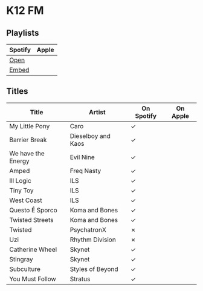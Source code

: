 # K12 FM

## Playlists

| Spotify                                                                                                     | Apple |
| ----------------------------------------------------------------------------------------------------------- | ----- |
| [Open](https://open.spotify.com/user/marauderxtreme/playlist/3CYd2F77lmPTx9yGrBERJe)                        |       |
| [Embed](https://embed.spotify.com/?uri=spotify%3Auser%3Amarauderxtreme%3Aplaylist%3A3CYd2F77lmPTx9yGrBERJe) |       |

## Titles

| Title              | Artist             | On Spotify | On Apple |
| ------------------ | ------------------ | ---------- | -------- |
| My Little Pony     | Caro               | ✓          |          |
| Barrier Break      | Dieselboy and Kaos | ✓          |          |
| We have the Energy | Evil Nine          | ✓          |          |
| Amped              | Freq Nasty         | ✓          |          |
| Ill Logic          | ILS                | ✓          |          |
| Tiny Toy           | ILS                | ✓          |          |
| West Coast         | ILS                | ✓          |          |
| Questo É Sporco    | Koma and Bones     | ✓          |          |
| Twisted Streets    | Koma and Bones     | ✓          |          |
| Twisted            | PsychatronX        | ✗          |          |
| Uzi                | Rhythm Division    | ✗          |          |
| Catherine Wheel    | Skynet             | ✓          |          |
| Stingray           | Skynet             | ✓          |          |
| Subculture         | Styles of Beyond   | ✓          |          |
| You Must Follow    | Stratus            | ✓          |          |
